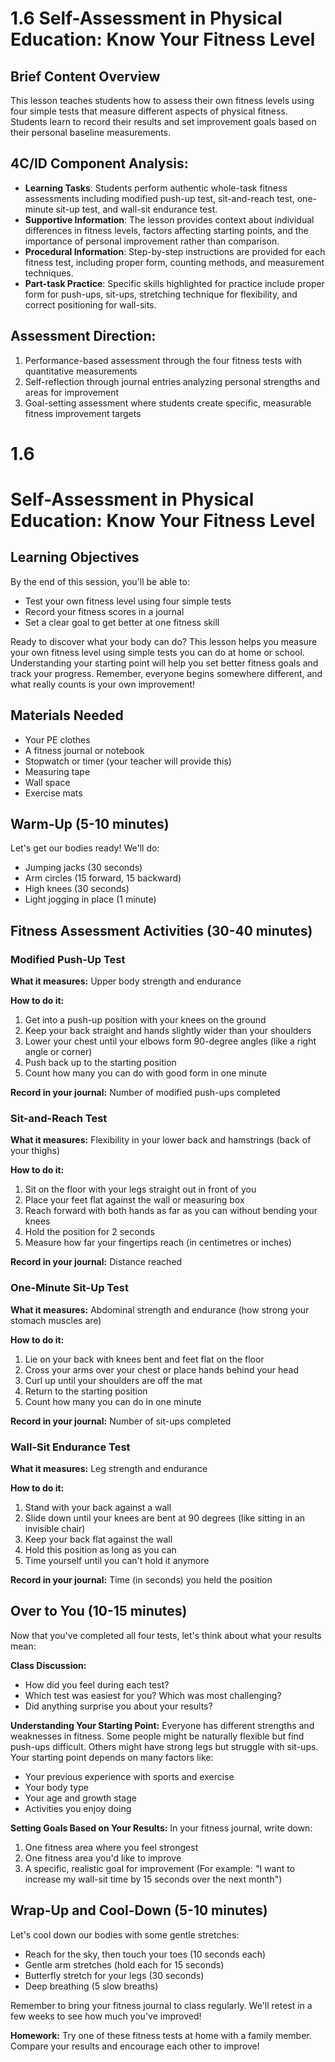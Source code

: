 # 1.6 Self-Assessment in Physical Education: Know Your Fitness Level

## Brief Content Overview
This lesson teaches students how to assess their own fitness levels using four simple tests that measure different aspects of physical fitness. Students learn to record their results and set improvement goals based on their personal baseline measurements.

## 4C/ID Component Analysis:
- **Learning Tasks**: Students perform authentic whole-task fitness assessments including modified push-up test, sit-and-reach test, one-minute sit-up test, and wall-sit endurance test.
- **Supportive Information**: The lesson provides context about individual differences in fitness levels, factors affecting starting points, and the importance of personal improvement rather than comparison.
- **Procedural Information**: Step-by-step instructions are provided for each fitness test, including proper form, counting methods, and measurement techniques.
- **Part-task Practice**: Specific skills highlighted for practice include proper form for push-ups, sit-ups, stretching technique for flexibility, and correct positioning for wall-sits.

## Assessment Direction:
1. Performance-based assessment through the four fitness tests with quantitative measurements
2. Self-reflection through journal entries analyzing personal strengths and areas for improvement
3. Goal-setting assessment where students create specific, measurable fitness improvement targets

# 1.6 

# Self-Assessment in Physical Education: Know Your Fitness Level
## Learning Objectives

By the end of this session, you'll be able to:
- Test your own fitness level using four simple tests
- Record your fitness scores in a journal
- Set a clear goal to get better at one fitness skill

Ready to discover what your body can do? This lesson helps you measure your own fitness level using simple tests you can do at home or school. Understanding your starting point will help you set better fitness goals and track your progress. Remember, everyone begins somewhere different, and what really counts is your own improvement!

## Materials Needed
- Your PE clothes
- A fitness journal or notebook
- Stopwatch or timer (your teacher will provide this)
- Measuring tape
- Wall space
- Exercise mats

## Warm-Up (5-10 minutes)
Let's get our bodies ready! We'll do:
- Jumping jacks (30 seconds)
- Arm circles (15 forward, 15 backward)
- High knees (30 seconds)
- Light jogging in place (1 minute)

## Fitness Assessment Activities (30-40 minutes)

### Modified Push-Up Test
**What it measures:** Upper body strength and endurance

**How to do it:**
1. Get into a push-up position with your knees on the ground
2. Keep your back straight and hands slightly wider than your shoulders
3. Lower your chest until your elbows form 90-degree angles (like a right angle or corner)
4. Push back up to the starting position
5. Count how many you can do with good form in one minute

**Record in your journal:** Number of modified push-ups completed

### Sit-and-Reach Test
**What it measures:** Flexibility in your lower back and hamstrings (back of your thighs)

**How to do it:**
1. Sit on the floor with your legs straight out in front of you
2. Place your feet flat against the wall or measuring box
3. Reach forward with both hands as far as you can without bending your knees
4. Hold the position for 2 seconds
5. Measure how far your fingertips reach (in centimetres or inches)

**Record in your journal:** Distance reached

### One-Minute Sit-Up Test
**What it measures:** Abdominal strength and endurance (how strong your stomach muscles are)

**How to do it:**
1. Lie on your back with knees bent and feet flat on the floor
2. Cross your arms over your chest or place hands behind your head
3. Curl up until your shoulders are off the mat
4. Return to the starting position
5. Count how many you can do in one minute

**Record in your journal:** Number of sit-ups completed

### Wall-Sit Endurance Test
**What it measures:** Leg strength and endurance

**How to do it:**
1. Stand with your back against a wall
2. Slide down until your knees are bent at 90 degrees (like sitting in an invisible chair)
3. Keep your back flat against the wall
4. Hold this position as long as you can
5. Time yourself until you can't hold it anymore

**Record in your journal:** Time (in seconds) you held the position

## Over to You (10-15 minutes)

Now that you've completed all four tests, let's think about what your results mean:

**Class Discussion:**
- How did you feel during each test?
- Which test was easiest for you? Which was most challenging?
- Did anything surprise you about your results?

**Understanding Your Starting Point:**
Everyone has different strengths and weaknesses in fitness. Some people might be naturally flexible but find push-ups difficult. Others might have strong legs but struggle with sit-ups. Your starting point depends on many factors like:
- Your previous experience with sports and exercise
- Your body type
- Your age and growth stage
- Activities you enjoy doing

**Setting Goals Based on Your Results:**
In your fitness journal, write down:
1. One fitness area where you feel strongest
2. One fitness area you'd like to improve
3. A specific, realistic goal for improvement (For example: "I want to increase my wall-sit time by 15 seconds over the next month")

## Wrap-Up and Cool-Down (5-10 minutes)
Let's cool down our bodies with some gentle stretches:
- Reach for the sky, then touch your toes (10 seconds each)
- Gentle arm stretches (hold each for 15 seconds)
- Butterfly stretch for your legs (30 seconds)
- Deep breathing (5 slow breaths)

Remember to bring your fitness journal to class regularly. We'll retest in a few weeks to see how much you've improved!

**Homework:** Try one of these fitness tests at home with a family member. Compare your results and encourage each other to improve!